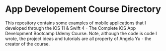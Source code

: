 # App Developement Course Directory
This repository contains some examples of mobile applications that I developed through the iOS 11 & Swift 4 - The Complete iOS App Development Bootcamp Udemy Course. Note, although the code is code I wrote, the project ideas and tutorials are all property of Angela Yu - the creator of the course.
